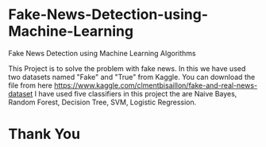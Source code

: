 # Fake-News-Detection-using-Machine-Learning
Fake News Detection using Machine Learning Algorithms

This Project is to solve the problem with fake news. 
In this we have used two datasets named "Fake" and "True" from Kaggle.
You can download the file from here https://www.kaggle.com/clmentbisaillon/fake-and-real-news-dataset
I have used five classifiers in this project the are Naive Bayes, Random Forest, Decision Tree, SVM, Logistic Regression.
# Thank You

